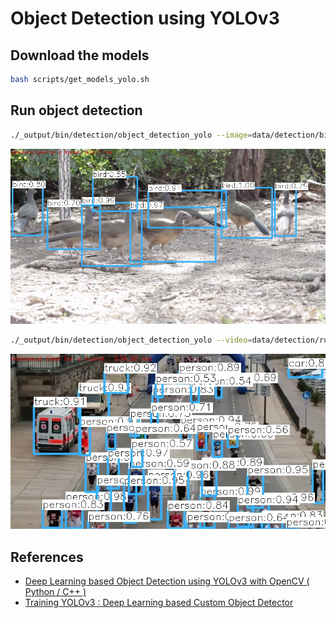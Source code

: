 # Object Detection using YOLOv3

## Download the models

```bash
bash scripts/get_models_yolo.sh
```

## Run object detection

```bash
./_output/bin/detection/object_detection_yolo --image=data/detection/bird.jpg
```

![](images/detection/bird_yolo_out_cpp.jpg)

```bash
./_output/bin/detection/object_detection_yolo --video=data/detection/run.mp4
```

![](images/detection/run_yolo_out_cpp.jpg)

## References

* [Deep Learning based Object Detection using YOLOv3 with OpenCV ( Python / C++ )](https://www.learnopencv.com/deep-learning-based-object-detection-using-yolov3-with-opencv-python-c/)
* [Training YOLOv3 : Deep Learning based Custom Object Detector](https://www.learnopencv.com/training-yolov3-deep-learning-based-custom-object-detector/)
